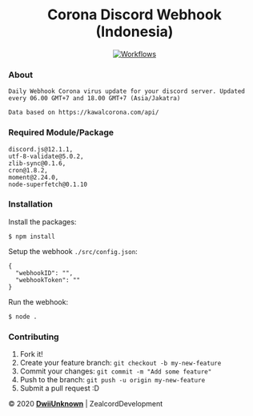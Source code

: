 <h1 align="center">Corona Discord Webhook (Indonesia)</h1>
<p align="center">
  <a href='https://github.com/ItzMeDwii/corona-discord-webhook/workflows/'>
    <img alt="Workflows" src="https://github.com/ItzMeDwii/corona-discord-webhook/workflows/Node.js%20CI/badge.svg">
  </a>
</p>

### About
```
Daily Webhook Corona virus update for your discord server. Updated every 06.00 GMT+7 and 18.00 GMT+7 (Asia/Jakatra)

Data based on https://kawalcorona.com/api/
```
### Required Module/Package
```
discord.js@12.1.1,
utf-8-validate@5.0.2,
zlib-sync@0.1.6,
cron@1.8.2,
moment@2.24.0,
node-superfetch@0.1.10
```

### Installation
Install the packages:
```
$ npm install
```
Setup the webhook `./src/config.json`:
```
{
  "webhookID": "",
  "webhookToken": ""
}
```
Run the webhook:
```
$ node .
```

### Contributing

1.  Fork it!
2.  Create your feature branch: `git checkout -b my-new-feature`
3.  Commit your changes: `git commit -m "Add some feature"`
4.  Push to the branch: `git push -u origin my-new-feature`
5.  Submit a pull request :D



©️ 2020 **[DwiiUnknown](https://corona.dwii.me/)** | ZealcordDevelopment
